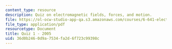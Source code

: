 ```yaml
---
content_type: resource
description: Quiz on electromagnetic fields, forces, and motion.
file: https://ol-ocw-studio-app-qa.s3.amazonaws.com/courses/6-641-electromagnetic-fields-forces-and-motion-spring-2005/36d0b2460d9a7534fa2d6f723c99398c_q1sp05.pdf
file_type: application/pdf
resourcetype: Document
title: Quiz 1 - 2005
uid: 36d0b246-0d9a-7534-fa2d-6f723c99398c
---
```

